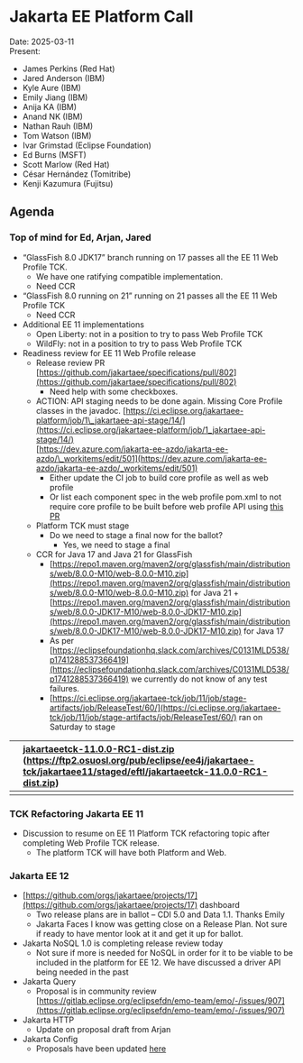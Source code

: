 # Jakarta EE Platform Call

Date: 2025-03-11  
Present:

- James Perkins (Red Hat)  
- Jared Anderson (IBM)  
- Kyle Aure (IBM)  
- Emily Jiang (IBM)  
- Anija KA (IBM)  
- Anand NK (IBM)  
- Nathan Rauh (IBM)  
- Tom Watson (IBM)  
- Ivar Grimstad (Eclipse Foundation)  
- Ed Burns (MSFT)  
- Scott Marlow (Red Hat)  
- César Hernández (Tomitribe)  
- Kenji Kazumura (Fujitsu)

## Agenda

### Top of mind for Ed, Arjan, Jared

* “GlassFish 8.0 JDK17” branch running on 17 passes all the EE 11 Web Profile TCK.  
  * We have one ratifying compatible implementation.  
  * Need CCR  
* “GlassFish 8.0 running on 21” running on 21 passes all the EE 11 Web Profile TCK  
  * Need CCR  
* Additional EE 11 implementations  
  * Open Liberty: not in a position to try to pass Web Profile TCK  
  * WildFly: not in a position to try to pass Web Profile TCK  
* Readiness review for EE 11 Web Profile release  
  * Release review PR [https://github.com/jakartaee/specifications/pull/802](https://github.com/jakartaee/specifications/pull/802)   
    * Need help with some checkboxes.  
  * ACTION: API staging needs to be done again.  Missing Core Profile classes in the javadoc.   [https://ci.eclipse.org/jakartaee-platform/job/1\_jakartaee-api-stage/14/](https://ci.eclipse.org/jakartaee-platform/job/1_jakartaee-api-stage/14/)  
    [https://dev.azure.com/jakarta-ee-azdo/jakarta-ee-azdo/\_workitems/edit/501](https://dev.azure.com/jakarta-ee-azdo/jakarta-ee-azdo/_workitems/edit/501)  
    * Either update the CI job to build core profile as well as web profile  
    * Or list each component spec in the web profile pom.xml to not require core profile to be built before web profile API using [this PR](https://github.com/jakartaee/jakartaee-api/pull/192)  
  * Platform TCK must stage  
    * Do we need to stage a final now for the ballot?  
      * Yes, we need to stage a final  
  * CCR for Java 17 and Java 21 for GlassFish  
    * [https://repo1.maven.org/maven2/org/glassfish/main/distributions/web/8.0.0-M10/web-8.0.0-M10.zip](https://repo1.maven.org/maven2/org/glassfish/main/distributions/web/8.0.0-M10/web-8.0.0-M10.zip) for Java 21 \+ [https://repo1.maven.org/maven2/org/glassfish/main/distributions/web/8.0.0-JDK17-M10/web-8.0.0-JDK17-M10.zip](https://repo1.maven.org/maven2/org/glassfish/main/distributions/web/8.0.0-JDK17-M10/web-8.0.0-JDK17-M10.zip) for Java 17  
    * As per [https://eclipsefoundationhq.slack.com/archives/C0131MLD538/p1741288537366419](https://eclipsefoundationhq.slack.com/archives/C0131MLD538/p1741288537366419) we currently do not know of any test failures.  
    * [https://ci.eclipse.org/jakartaee-tck/job/11/job/stage-artifacts/job/ReleaseTest/60/](https://ci.eclipse.org/jakartaee-tck/job/11/job/stage-artifacts/job/ReleaseTest/60/) ran on Saturday to stage

|  | [jakartaeetck-11.0.0-RC1-dist.zip](https://ci.eclipse.org/jakartaee-tck/job/11/job/stage-artifacts/job/ReleaseTest/60/artifact/release/target/jakartaeetck-11.0.0-RC1-dist.zip) (https://ftp2.osuosl.org/pub/eclipse/ee4j/jakartaee-tck/jakartaee11/staged/eftl/jakartaeetck-11.0.0-RC1-dist.zip) |
| :---- | :---- |
|  |  |

### TCK Refactoring Jakarta EE 11

* Discussion to resume on EE 11 Platform TCK refactoring topic after completing Web Profile TCK release.  
  * The platform TCK will have both Platform and Web. 

### Jakarta EE 12

* [https://github.com/orgs/jakartaee/projects/17](https://github.com/orgs/jakartaee/projects/17) dashboard  
  * Two release plans are in ballot – CDI 5.0 and Data 1.1.  Thanks Emily  
  * Jakarta Faces I know was getting close on a Release Plan.  Not sure if ready to have mentor look at it and get it up for ballot.  
* Jakarta NoSQL 1.0 is completing release review today  
  * Not sure if more is needed for NoSQL in order for it to be viable to be included in the platform for EE 12\.  We have discussed a driver API being needed in the past  
* Jakarta Query  
  * Proposal is in community review [https://gitlab.eclipse.org/eclipsefdn/emo-team/emo/-/issues/907](https://gitlab.eclipse.org/eclipsefdn/emo-team/emo/-/issues/907)  
* Jakarta HTTP  
  * Update on proposal draft from Arjan  
* Jakarta Config  
  * Proposals have been updated [here](https://docs.google.com/document/d/1puxrGy7LlgjF4wUHH5EVHWW5W8JrsR5ImF-qg5wpXXg/edit?tab=t.0#heading=h.j0c2388rgsed)


